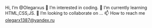  Hi, I’m @Olegarxus
👀 I’m interested in coding.
🌱 I’m currently learning HTML,CSS,JS.
💞️ I’m looking to collaborate on ...
📫 How to reach me olegarx1387@yandex.ru

